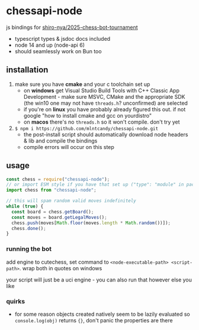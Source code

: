 # chessapi-node

js bindings for [shiro-nya/2025-chess-bot-tournament](https://github.com/shiro-nya/2025-chess-bot-tournament)

- typescript types & jsdoc docs included
- node 14 and up (node-api 6)
- should seamlessly work on Bun too

## installation

1. make sure you have **cmake** and your c toolchain set up
   - on **windows** get Visual Studio Build Tools with C++ Classic App Development - make sure MSVC, CMake and the appropriate SDK (the win10 one may not have `threads.h`? unconfirmed) are selected
   - if you're on **linux** you have probably already figured this out. if not google "how to install cmake and gcc on yourdistro"
   - on **macos** there's no `threads.h` so it won't compile. don't try yet
2. `$ npm i https://github.com/mlntcandy/chessapi-node.git`
   - the post-install script should automatically download node headers & lib and compile the bindings
   - compile errors will occur on this step

## usage

```js
const chess = require("chessapi-node");
// or import ESM style if you have that set up ("type": "module" in package.json)
import chess from "chessapi-node";

// this will spam random valid moves indefinitely
while (true) {
  const board = chess.getBoard();
  const moves = board.getLegalMoves();
  chess.push(moves[Math.floor(moves.length * Math.random())]);
  chess.done();
}
```

### running the bot

add engine to cutechess, set command to `<node-executable-path> <script-path>`. wrap both in quotes on windows

your script will just be a uci engine - you can also run that however else you like

### quirks

- for some reason objects created natively seem to be lazily evaluated so `console.log(obj)` returns `{}`, don't panic the properties are there
